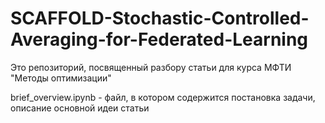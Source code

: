 # SCAFFOLD-Stochastic-Controlled-Averaging-for-Federated-Learning
Это репозиторий, посвященный разбору статьи для курса МФТИ "Методы оптимизации"

brief_overview.ipynb - файл, в котором содержится постановка задачи, описание основной идеи статьи

